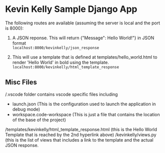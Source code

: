 # Kevin Kelly Sample Django App

The following routes are available (assuming the server is local and the port is 8000):
1. A JSON reponse. This will return {"Message": Hello World!"} in JSON format  
```localhost:8000/kevinkelly/json_response```

2. This will use a template that is defined at templates/hello_world.html to render 'Hello World' in bold using the template.  
```localhost:8000/kevinkelly/html_template_response```

## Misc Files
/.vscode folder contains vscode specific files including
- launch.json (This is the configuration used to launch the application in debug mode)
- workspace.code-workspace (This is just a file that contains the location of the base of the project)

/templates/kevinkelly/html_template_response.html (this is the Hello World Template that is reached by the 2nd hyperlink above)
/kevinkelly/views.py (this is the list of views that includes a link to the template and the actual JSON response.
